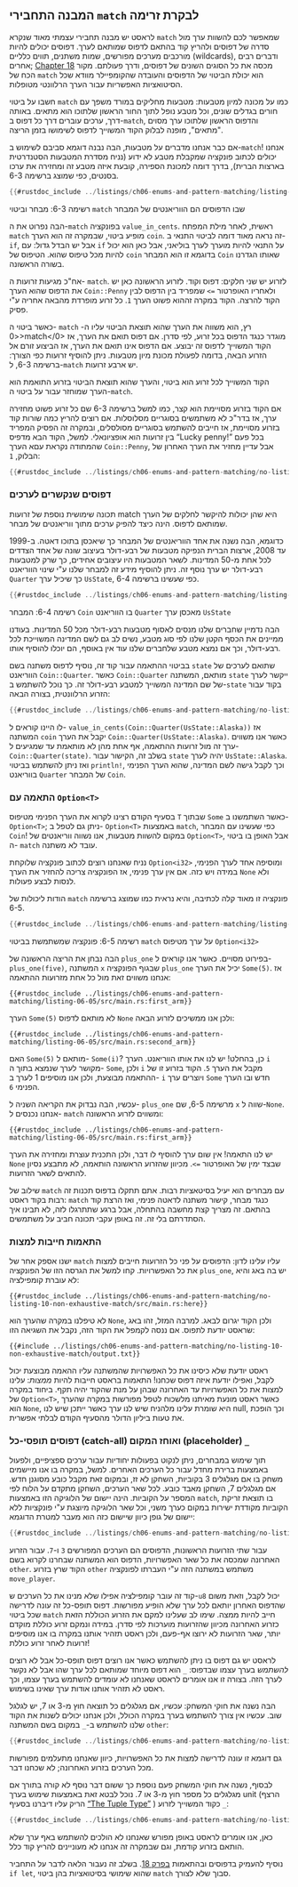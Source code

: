<!-- Old heading. Do not remove or links may break. -->
<a id="the-match-control-flow-operator"></a>

## המבנה התחבירי `match` לבקרת זרימה

לראסט יש מבנה תחבירי עצמתי מאוד שנקרא `match` שמאפשר לכם להשוות ערך מול סדרה של דפוסים ולהריץ קוד בהתאם לדפוס שמותאם לערך. דפוסים יכולים להיות מורכבים מערכים מפורשים, שמות משתנים, תווים כלליים (wildcards), ודברים רבים אחרים; [Chapter 18][ch18-00-patterns]<!-- ignore --> מכסה את כל הסוגים השונים של דפוסים, ודרך פעולתם. מקור הכח של `match` הוא יכולת הביטוי של הדפוסים והעובדה שהקומפיילר מוודא שכל הסיטואציות האפשריות עבור הערך הרלוונטי מטופלות.

חשבו על ביטוי `match` כמו על מכונה למיון מטבעות: מטבעות מחליקים במורד משפך עם חורים בגדלים שונים, וכל מטבע נופל לתוך החור הראשון שלתוכו הוא מתאים. באותה דרך, ערכים עוברים דרך כל דפוס ב-`match`, והדפוס הראשון שלתוכו ערך מסוים "מתאים", מופנה לבלוק הקוד המשוייך לדפוס לשימושו בזמן הריצה.

אם כבר אנחנו מדברים על מטבעות, הבה נבנה דוגמא סביבם לשימוש ב-`match`! אנחנו יכולים לכתוב פונקציה שמקבלת מטבע לא ידוע (נניח מסדרת המטבעות הסטנדרטית בארצות הברית), בדרך דומה למכונת הספירה, קובעת איזה מטבע זה ומחזירה את ערכו בסנטים, כפי שמוצג ברשימה 6-3.

```rust
{{#rustdoc_include ../listings/ch06-enums-and-pattern-matching/listing-06-03/src/main.rs:here}}
```


<span class="caption">רשימה 6-3: מבחר וביטוי `match` שבו הדפוסים הם הווריאנטים של המבחר</span>

הבה נפרוט את ה-`match` בפונקציה `value_in_cents`. ראשית, לאחר מילת המפתח `match` מופיע ביטוי, שבמקרה זה הוא הערך `coin`. זה נראה מאוד דומה לביטוי התנאי ב- `if`, אבל יש הבדל גדול: עם `if` על התנאי להיות מוערך לערך בוליאני, אבל כאן הוא יכול להיות מכל טיפוס שהוא. הטיפוס של `coin` בדוגמא זו הוא המבחר `Coin` שאותו הגדרנו בשורה הראשונה.

אח"כ מגיעות זרועות ה- `match`. לזרוע יש שני חלקים: דפוס וקוד. לזרוע הראשונה כאן יש את הדפוס שהוא הערך `Coin::Penny` ולאחריו האופרטור `=>` שמפריד בין הדפוס לבין הקוד להרצה. הקוד במקרה זההוא פשוט הערך `1`. כל זרוע מופרדת מהבאה אחריה ע"י פסיק.

כאשר ביטוי ה- `match` רץ, הוא משווה את הערך שהוא תוצאת הביטוי עליו ה- <0>match</0> מוגדר כנגד הדפוס בכל זרוע, לפי סדרן. אם דפוס תואם את הערך, אז הקוד המשוייך לדפוס זה יבוצע. אם הדפוס אינו תואם את הערך, אז הביצוע זורם אל הזרוע הבאה, בדומה לפעולת מכונת מיון מטבעות. ניתן להוסיף זרועות כפי הצורך: ברשימה 6-3, ל-`match` יש ארבע זרועות.

הקוד המשוייך לכל זרוע הוא ביטוי, והערך שהוא תוצאת הביטוי בזרוע התואמת הוא הערך שמוחזר עבור על ביטוי ה-`match`.

אם הקוד בזרוע מסויימת הוא קצר, כמו למשל ברשימה 6-3 שם כל זרוע פשוט מחזירה ערך, אז בדר"כ לא משתמשים בסוגריים מסלוסלות. אם רוצים להריץ כמה שורות קוד בזרוע מסויימת, אז חייבים להשתמש בסוגריים מסולסלים, ובמקרה זה הפסיק המפריד בין זרועות הוא אופציונאלי. למשל, הקוד הבא מדפיס “Lucky penny!” בכל פעם שהמתודה נקראת עםא הערך `Coin::Penny`, אבל עדיין מחזיר את הערך האחרון של הבלוק, `1`:

```rust
{{#rustdoc_include ../listings/ch06-enums-and-pattern-matching/no-listing-08-match-arm-multiple-lines/src/main.rs:here}}
```

### דפוסים שנקשרים לערכים

תכונה שימושית נוספת של זרועות match היא שהן יכולות להיקשר לחלקים של הערך שמותאם לדפוס. הינה כיצד להפיק ערכים מתוך ווריאנטים של מבחר.

כדוגמא, הבה נשנה את אחד הווריאנטים של המבחר כך שיאכסן בתוכו דאטה. ב-1999 עד 2008, ארצות הברית הנפיקה מטבעות של רבע-דולר בעיצוב שונה של אחד הצדדים לכל אחת מ-50 המדינות. לשאר המטבעות היו עיצובים אחידים, כך שרק למטבעות רבע-דולר יש ערך נוסף זה. ניתן להוסיף מידע זה למבחר שלנו ע"י שינוי הווריאנט `Quarter` כך שיכיל ערך `UsState`, כפי שעשינו ברשימה 6-4.

```rust
{{#rustdoc_include ../listings/ch06-enums-and-pattern-matching/listing-06-04/src/main.rs:here}}
```


<span class="caption">רשימה 6-4: המבחר `Coin` בו הווריאנט `Quarter` מאכסן ערך `UsState`</span>

הבה נדמיין שחברים שלנו מנסים לאסוף מטבעות רבע-דולר מכל 50 המדינות. בעודנו ממיינים את הכסף הקטן שלנו לפי סוג מטבע, נשים לב גם לשם המדינה המשוייכת לכל רבע-דולר, וכך אם נמצא מטבע שלחברים שלנו עוד אין באוסף, הם יוכלו להוסיף אותו.

בביטוי ההתאמה עבור קוד זה, נוסיף לדפוס משתנה בשם `state` שתואם לערכים של הווריאנט `Coin::Quarter`. כאשר `Coin::Quarter` מותאם, המשתנה `state` ייקשר לערך של שם המדינה המשוייך למטבע רבע-דולר זה. כך נוכל להשתמש ב-`state` בקוד עבור הזרוע הרלוונטית, בצורה הבאה:

```rust
{{#rustdoc_include ../listings/ch06-enums-and-pattern-matching/no-listing-09-variable-in-pattern/src/main.rs:here}}
```

לו היינו קוראים ל- `value_in_cents(Coin::Quarter(UsState::Alaska))` אז המשתנה `coin` יקבל את הערך `Coin::Quarter(UsState::Alaska)`. כאשר אנו משווים ערך זה מול זרועות ההתאמה, אף אחת מהן לא מותאמת עד שמגיעים ל- `Coin::Quarter(state)`. בשלב זה, הקישור עבור `state` יהיה לערך `UsState::Alaska`. ואז ניתן להשתמש בביטוי `println!`, וכך לקבל גישה לשם המדינה, שהוא הערך הפנימי בווריאנט `Quarter` של המבחר `Coin`.

### התאמה עם `Option<T>`

בסעיף הקודם רצינו לקרוא את הערך הפנימי מטיפוס `T` שבתוך `Some` כאשר השתמשנו ב- `Option<T>`; ניתן גם לטפל ב- `Option<T>` באמצעות `match`, כפי שעשינו עם המבחר `Coin`! במקום להשוות מטבעות, אנו נשווה ווריאנטים של `Option<T>`, אבל האופן בו ביטוי ה- `match` עובד לא משתנה.

נניח שאנחנו רוצים לכתוב פונקציה שלוקחת `Option<i32>` ומוסיפה אחד לערך הפנימי, במידה ויש כזה. אם אין ערך פנימי, אז הפונקציה צריכה להחזיר את הערך `None` ולא לנסות לבצע פעולות.

הודות ליכולות של `match` פונקציה זו מאוד קלה לכתיבה, והיא נראית כמו שמוצג ברשימה 6-5.

```rust
{{#rustdoc_include ../listings/ch06-enums-and-pattern-matching/listing-06-05/src/main.rs:here}}
```


<span class="caption">רשימה 6-5: פונקציה שמשתמשת בביטוי `match` על ערך מטיפוס `Option<i32>`</span>

הבה נבחן את הריצה הראשונה של `plus_one` בפירוט מסויים. כאשר אנו קוראים ל-`plus_one(five)`, המשתנה `x` שבגוף הפונקציה `plus_one` יכיל את הערך `Some(5)`. אז אנחנו משווים זאת מול כל אחת מזרועות ההתאמה:

```rust,ignore
{{#rustdoc_include ../listings/ch06-enums-and-pattern-matching/listing-06-05/src/main.rs:first_arm}}
```

הערך `Some(5)` לא מותאם לדפוס `None` ולכן אנו ממשיכים לזרוע הבאה:

```rust,ignore
{{#rustdoc_include ../listings/ch06-enums-and-pattern-matching/listing-06-05/src/main.rs:second_arm}}
```

האם `Some(5)` מותאם ל- `Some(i)`? כן, בהחלט! יש לנו את אותו הווריאנט. הערך `i` מקושר לערך שנמצא בתוך ה- `Some`, ולכן `i` מקבל את הערך `5`. הקוד בזרוע זו של ההתאמה מבוצעת, ולכן אנו מוסיפים 1 לערך ב- `i` ויוצרים ערך `Some` חדש ובו הערך הפנימי `6`.

עכשיו, הבה נבדוק את הקריאה השניה ל- `plus_one` מרשימה 6-5, שם `x` שווה ל-`None`. אנחנו נכנסים ל- `match` ומשווים לזרוע הראשונה:

```rust,ignore
{{#rustdoc_include ../listings/ch06-enums-and-pattern-matching/listing-06-05/src/main.rs:first_arm}}
```

יש לנו התאמה! אין שום ערך להוסיף לו דבר, ולכן התכנית עוצרת ומחזירה את הערך `None` שבצד ימין של האופרטור `=>`. מכיוון שהזרוע הראשונה הותאמה, לא מתבצע נסיון להתאים לשאר הזרועות.

שילוב של `match` עם מבחרים הוא יעיל בסיטאציות רבות. אתם תתקלו בדפוס תכנות זה רבות בקוד ראסט: `match` כנגד מבחר, קישור משתנה לדאטה פנימי, ואז הרצת קוד בהתאם. זה מצריך קצת מחשבה בהתחלה, אבל ברגע שתתרגלו לזה, לא תבינו איך הסתדרתם בלי זה. זה באופן עקבי תכונה חביב על משתמשים.

### התאמות חייבות למצות

ישנו אספק אחר של `match` עליו עלינו לדון: הדפוסים על פני כל הזרועות חייבים למצות את כל האפשרויות. קחו למשל את הגרסה הזו של הפונקציה `plus_one`, יש בה באג והיא לא עוברת קומפילציה:

```rust,ignore,does_not_compile
{{#rustdoc_include ../listings/ch06-enums-and-pattern-matching/no-listing-10-non-exhaustive-match/src/main.rs:here}}
```

לא טיפלנו במקרה שהערך הוא `None`, ולכן הקוד יגרום לבאג. למרבה המזל, זהו באג שראסט יודעת לתפוס. אם ננסה לקמפל את הקוד הזה, נקבל את השגיאה הזו:

```console
{{#include ../listings/ch06-enums-and-pattern-matching/no-listing-10-non-exhaustive-match/output.txt}}
```

ראסט יודעת שלא כיסינו את כל האפשרויות שהמשתנה עליו ההאמה מבוצעת יכול לקבל, ואפילו יודעת איזה דפוס שכחנו! התאמות בראסט חייבות להיות *ממצות*: עלינו למצות את כל האפשרויות עד האחרונה שבהן על מנת שהקוד יהיה תקף. ביחוד במקרה של `Option<T>`, כאשר ראסט מונעת מאיתנו מלשכוח לטפל מפורשות במקרה שהערך הוא `None`, היא שומרת עלינו מלהניח שיש לנו ערך כאשר ייתכן שיש לנו null, וכך הופכת את טעות ביליון הדולר מהסעיף הקודם לבלתי אפשרית.

### דפוסים תופסי-כל (catch-all) ואוחז המקום (placeholder) `_`

תוך שימוש במבחרים, ניתן לנקוט בפעולות יחודיות עבור ערכים ספציפיים, ולפעול באמצעות ברירת מחדל עבור כל הערכים האחרים. למשל, במקרה בו אנו מיישמים משחק בו אם מגלגלים 3 בקוביות, השחקן לא זז, ובמקום זאת מקבל כובע מסוגנן חדש. אם מגלגלים 7, השחקן מאבד כובע. לכל שאר הערכים, השחקן מתקדם על הלוח לפי המספר על הקוביות. הינה יישום של הלוגיקה הזו באמצעות `match`, בו תוצאת זריקת הקוביות מקודדת ישירות במקום כערך משני, וכל שאר הלוגיקה מיוצגת ע"י פונקציות ללא יישום של גופן כיוון שיישום כזה הוא מעבר למטרת הדוגמא:

```rust
{{#rustdoc_include ../listings/ch06-enums-and-pattern-matching/no-listing-15-binding-catchall/src/main.rs:here}}
```

עבור שתי הזרועות הראשונות, הדפוסים הם הערכים המפורשים `3` ו-`7`. עבור הזרוע האחרונה שמכסה את כל שאר האפשרויות, הדפוס הוא המשתנה שבחרנו לקרוא בשם `other`. הקוד שרץ בזרוע `other` משתמש במשתנה הזה ע"י העברתו לפונקציה `move_player`.

קוד זה עובר קומפילציה אפילו שלא מנינו את כל הערכים ש-`u8` יכול לקבל, וזאת משום שהדפוס האחרון יותאם לכל ערך שלא הופיע מפורשות. דפוס תופס-כל זה עונה לדרישה שכל ביטוי `match` חייב להיות ממצה. שימו לב שעלינו למקם את הזרוע הכוללת הזאת כזרוע האחרונה מכיוון שהזרועות מוערכות לפי סדרן. במידה ונמקם זרוע כוללת מוקדם יותר, שאר הזרועות לא ירוצו אף-פעם, ולכן ראסט תזהיר אותנו במקרה בו אנו מוסיפים זרועות לאחר זרוע כוללת!

לראסט יש גם דפוס בו ניתן להשתמש כאשר אנו רוצים דפוס תופס-כל אבל לא רוצים *להשתמש* בערך עצמו שבדפוס: `_` הוא דפוס מיוחד שמותאם לכל ערך שהו אבל לא נקשר לערך הזה. בצורה זו אנו אומרים לראסט שאנחנו לא עומדים להשתמש בערך עצמו, וכך ראסט לא תזהיר אותנו אודות ערך שאינו בשימוש.

הבה נשנה את חוקי המשחק: עכשיו, אם מגלגלים כל תוצאה חוץ מ-3 או 7, יש לגלגל שוב. עכשיו אין צורך להשתמש בערך במקרה הכולל, ולכן אנחנו יכולים לשנות את הקוד שלנו להשתמש ב-`_` במקום בשם המשתנה `other`:

```rust
{{#rustdoc_include ../listings/ch06-enums-and-pattern-matching/no-listing-16-underscore-catchall/src/main.rs:here}}
```

גם דוגמא זו עונה לדרישה למצות את כל האפשרויות, כיוון שאנחנו מתעלמים מפורשות מכל הערכים בזרוע האחרונה; לא שכחנו דבר.

לבסוף, נשנה את חוקי המשחק פעם נוספת כך ששום דבר נוסף לא קורה בתורך אם מגלגלים כל מספר חוץ מ-3 או 7. נוכל לבטא זאת באמצעות שימוש בערך unit (הרצף הריק עליו דיברנו בסעיף [“The Tuple Type”][tuples]<!-- ignore --> ) כקוד המשוייך לזרוע `_`:

```rust
{{#rustdoc_include ../listings/ch06-enums-and-pattern-matching/no-listing-17-underscore-unit/src/main.rs:here}}
```

כאן, אנו אומרים לראסט באופן מפורש שאנחנו לא הולכים להשתמש באף ערך שלא הותאם בזרוע קודמת, וגם שבמקרה זה אנחנו לא מעוניינים להריץ קוד כלל.

נוסיף להעמיק בדפוסים ובהתאמות [בפרק 18][ch18-00-patterns]<!-- ignore -->. בשלב זה נעבור הלאה לדבר על התחביר `if let`, שהוא שימושי בסיטואציות בהן ביטוי `match` סבוך שלא לצורך.

[tuples]: ch03-02-data-types.html#the-tuple-type
[ch18-00-patterns]: ch18-00-patterns.html
[ch18-00-patterns]: ch18-00-patterns.html
